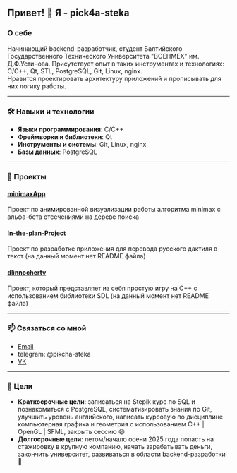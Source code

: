 ## Привет! 👋 Я - pick4a-steka

### О себе ##
Начинающий backend-разработчик, студент Балтийского Государственного Технического Университета "ВОЕНМЕХ" им. Д.Ф.Устинова. Присутствует опыт в таких инструментах и технологиях: C/С++, Qt, STL, PostgreSQL, Git, Linux, nginx.\
Нравится проектировать архитектуру приложений и прописывать для них логику работы.

---
### 🛠️ Навыки и технологии

- **Языки программирования**: C/C++
- **Фреймворки и библиотеки**: Qt
- **Инструменты и системы**: Git, Linux, nginx
- **Базы данных**: PostgreSQL

---
### 🌟 Проекты
#### [minimaxApp](https://github.com/pick4a-steka/minimaxApp.git)
Проект по анимированной визуализации работы алгоритма minimax с альфа-бета отсечениями на дереве поиска

#### [In-the-plan-Project](https://github.com/pick4a-steka/In-the-plan-Project)
Проект по разработке приложения для перевода русского дактиля в текст (на данный момент нет README файла)

#### [dlinnochertv](https://github.com/pick4a-steka/dlinnochertv)
Проект, который представляет из себя простую игру на C++ с использованием библиотеки SDL (на данный момент нет README файла)

---
### 📫 Связаться со мной
- [Email](mailto:KMihal@yandex.ru)
- telegram: @pikcha-steka
- [VK](https://vk.com/k.vark1)

---
### 🚀 Цели
- **Краткосрочные цели**: записаться на Stepik курс по SQL и познакомиться с PostgreSQL, систематизировать знания по Git, улучшить уровень английского, написать курсовую по дисциплине компьютерная графика и геометрия с использованием C++ | OpenGL | SFML, закрыть сессию 😄
- **Долгосрочные цели**: летом/начало осени 2025 года попасть на стажировку в крупную компанию, начать зарабатывать деньги, закончить университет, развиваться в области backend-разработки 🔭

<!--
**pick4a-steka/pick4a-steka** is a ✨ _special_ ✨ repository because its `README.md` (this file) appears on your GitHub profile.

Here are some ideas to get you started:

- 🔭 I’m currently working on ...
- 🌱 I’m currently learning ...
- 👯 I’m looking to collaborate on ...
- 🤔 I’m looking for help with ...
- 💬 Ask me about ...
- 📫 How to reach me: ...
- 😄 Pronouns: ...
- ⚡ Fun fact: ...
-->
